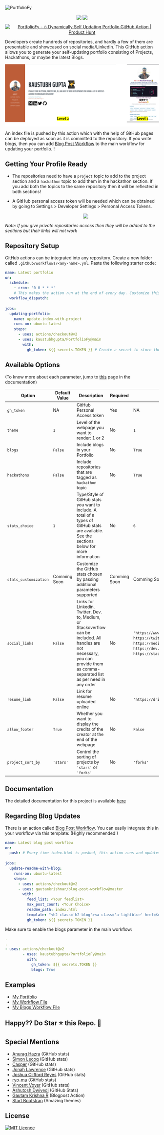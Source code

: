 ![PortfolioFy](https://socialify.git.ci/kaustubhgupta/PortfolioFy/image?description=1&font=KoHo&forks=1&issues=1&language=1&owner=1&pattern=Floating%20Cogs&pulls=1&stargazers=1&theme=Light) 
<p align="center">
<img src="https://img.shields.io/badge/python%20-%2314354C.svg?&style=for-the-badge&logo=python&logoColor=white" align="center">
<img src="https://img.shields.io/badge/github%20actions%20-%232671E5.svg?&style=for-the-badge&logo=github%20actions&logoColor=white "align="center">
</p>
<p align="center">
  <a href="https://www.producthunt.com/posts/portfoliofy?utm_source=badge-featured&utm_medium=badge&utm_souce=badge-portfoliofy" target="_blank"><img src="https://api.producthunt.com/widgets/embed-image/v1/featured.svg?post_id=297755&theme=dark" alt="PortfolioFy - 🔥 Dynamically Self Updating Portfolio GitHub Action | Product Hunt" style="width: 250px; height: 54px;" width="250" height="54" /></a>
  </p>

Developers create hundreds of repositories, and hardly a few of them are presentable and showcased on social media/LinkedIn. This GitHub action allows you to generate your self-updating portfolio consisting of Projects, Hackathons, or maybe the latest Blogs.

<p align="center">
<img src="./images/combinedPreview.png" align="center">
</p>

An index file is pushed by this action which with the help of GitHub pages can be deployed as soon as it is committed to the repository. If you write blogs, then you can add [Blog Post Workflow](https://github.com/marketplace/actions/blog-post-workflow) to the main workflow for updating your portfolio. !

## Getting Your Profile Ready

- The repositories need to have a `project`  topic to add to the project section and a `hackathon` topic to add them in the hackathon section. If you add both the topics to the same repository then it will be reflected in both sections!

- A GitHub personal access token will be needed which can be obtained by going to Settings > Developer Settings > Personal Access Tokens.
  <div align="center"> <img src="./images/config.PNG" align="center"> </div>

_Note: If you give private repositories access then they will be added to the sections but their links will not work_

## Repository Setup

GitHub actions can be integrated into any repository. Create a new folder called `.github/workflows/<any-name>.yml`. Paste the following starter code:

```yml
name: Latest portfolio
on:
  schedule:
    - cron: '0 0 * * *'
    # This makes the action run at the end of every day. Customize this accordingly or you can also trigger this action for GitHub events (Pull, Push). Check the GitHub actions page for that.
  workflow_dispatch:

jobs:
  updating-portfolio:
    name: update-index-with-project
    runs-on: ubuntu-latest
    steps:
      - uses: actions/checkout@v2
      - uses: kaustubhgupta/PortfolioFy@main 
        with:
          gh_token: ${{ secrets.TOKEN }} # Create a secret to store the access token 
```

## Available Options
(To know more about each parameter, jump to [this](https://kaustubhgupta.github.io/PortfolioFy/#/./pages/Git-Actions-Parameters) page in the documentation)

| Option         | Default Value | Description                                                                  | Required | Example |
| -------------- | ------------- | ---------------------------------------------------------------------------- | -------- | ------- |
| `gh_token`     | NA            | GitHub Personal Access token                                                 | Yes      |  NA     |
| `theme`        | `1`           | Level of the webpage you want to render: 1 or 2                                   | No       |  `1`      | 
| `blogs`        | `False`       | Include blogs in your Portfolio              | No       |  `True`   |
| `hackathons`   | `False`       | Include repositories that are tagged as `hackathon` topic | No       |  `True` |
| `stats_choice` | `1`           | Type/Style of GitHub stats you want to include. A total of `8` types of GitHub stats are available. See the sections below for more information     | No       |  `6` |
| `stats_customization` | Comming Soon | Customize the GitHub stats chosen by passing additional parameters supported | Comming Soon | Comming Soon| 
| `social_links` | `False`       | Links for Linkedin, Twitter, Dev. to, Medium, or Stackoverflow can be included. All handles are not necessary, you can provide them as comma-separated list as per need in any order | No       | `'https://www.linkedin.com/in/kaustubh-gupta/, https://twitter.com/Kaustubh1828, https://medium.com/@kaustubhgupta1828, https://dev.to/kaustubhgupta, https://stackoverflow.com/users/14681298/kaustubh'`|
| `resume_link` | `False` | Link for resume uploaded online | No | `'https://drive.google.com/fnskaml...'` |
| `allow_footer` | `True` | Whether you want to display the credits of the creator at the end of the webpage | No | `False` |
| `project_sort_by` | `'stars'` | Control the sorting of projects by `'stars'` or `'forks'` | No | `'forks'` |

## Documentation
The detailed documentation for this project is available [here](https://kaustubhgupta.github.io/PortfolioFy)


## Regarding Blog Updates

There is an action called [Blog Post Workflow](https://github.com/marketplace/actions/blog-post-workflow). You can easily integrate this in your workflow via this template: (Highly recommended!)

```yml
name: Latest blog post workflow
on:
  push: # Every time index.html is pushed, this action runs and updates the blogs section!

jobs:
  update-readme-with-blog:
    runs-on: ubuntu-latest
    steps:
      - uses: actions/checkout@v2
      - uses: gautamkrishnar/blog-post-workflow@master
        with:
          feed_list: <Your feedlist>
          max_post_count: <Your Choice>
          readme_path: index.html
          template: "<h2 class='h2-blog'><a class='a-lightblue' href=$url>$title</a></h2>" # It is suggested not to modify this
          gh_token: ${{ secrets.TOKEN }}
```

Make sure to enable the blogs parameter in the main workflow:

```yml
.
.
- uses: actions/checkout@v2
        - uses: kaustubhgupta/PortfolioFy@main
          with:
            gh_token: ${{ secrets.TOKEN }}
            blogs: True
```

## Examples
- [My Portfolio](https://www.kaustubhgupta.me/)
- [My Workflow File](https://github.com/kaustubhgupta/kaustubhgupta.github.io/blob/master/.github/workflows/website.yml)
- [My Blogs Workflow File](https://github.com/kaustubhgupta/kaustubhgupta.github.io/blob/master/.github/workflows/blog.yml)

## Happy?? Do Star ⭐ this Repo. 🤩

## Special Mentions

- [Anurag Hazra](https://github.com/anuraghazra) (GitHub stats)
- [Simon Lecoq](https://github.com/lowlighter/metrics) (GitHub stats)
- [Casper](https://github.com/vn7n24fzkq) (GitHub stats)
- [Jonah Lawrence](https://github.com/DenverCoder1) (GitHub stats)
- [Joshua Clifford Reyes](https://github.com/LordDashMe) (GitHub stats)
- [ryo-ma](https://github.com/ryo-ma) (GitHub stats)
- [Vincent Voyer](https://github.com/vvo) (GitHub stats)
- [Ashutosh Dwivedi](https://github.com/Ashutosh00710) (GitHub Stats)
- [Gautam Krishna R](https://github.com/marketplace/actions/blog-post-workflow) (Blogpost Action)
- [Start Bootstrap](https://startbootstrap.com/theme/resume) (Amazing themes)

## License

[![MIT Licence](https://img.shields.io/github/license/kaustubhgupta/PortfolioFy)](https://choosealicense.com/licenses/mit/)
